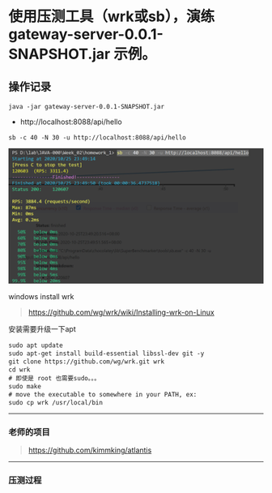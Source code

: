 # 使用压测工具（wrk或sb），演练gateway-server-0.0.1-SNAPSHOT.jar 示例。

## 操作记录

```
java -jar gateway-server-0.0.1-SNAPSHOT.jar
```

- http://localhost:8088/api/hello

```
sb -c 40 -N 30 -u http://localhost:8088/api/hello
```

![](images/sb_1.png)

windows install wrk

> https://github.com/wg/wrk/wiki/Installing-wrk-on-Linux

安装需要升级一下apt
```
sudo apt update
sudo apt-get install build-essential libssl-dev git -y
git clone https://github.com/wg/wrk.git wrk
cd wrk
# 即使是 root 也需要sudo。。。
sudo make
# move the executable to somewhere in your PATH, ex:
sudo cp wrk /usr/local/bin

```
---
### 老师的项目
> https://github.com/kimmking/atlantis
---
### 压测过程

